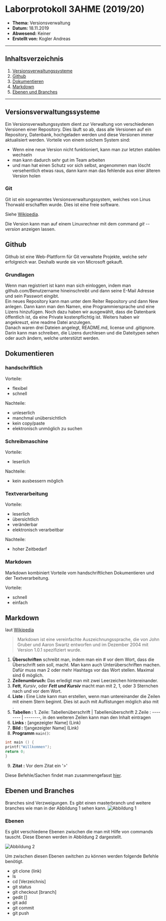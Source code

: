 # Laborprotokoll  3AHME (2019/20)

* **Thema:** Versionsverwaltung
* **Datum:** 18.11.2019
* **Abwesend:** Keiner
* **Erstellt von:** Kogler Andreas

----------------------------------------------------------------------------------------------

## Inhaltsverzeichnis

1. [Versionsverwaltungssysteme](#versionsverwaltungssysteme)
2. [Github](github)
3. [Dokumentieren](dokumentieren)
4. [Markdown](markdown)
5. [Ebenen und Branches](ebenen-und-branches)
----------------------------------------------------------------------------------------------

## Versionsverwaltungssysteme

Ein Versionsverwaltungssystem dient zur Verwaltung von verschiedenen Versionen einer Repository. Dies läuft so ab, dass alle Versionen auf ein Repository, Datenbank, hochgeladen werden und diese Versionen immer aktualisiert werden.
Vorteile von einem solchem System sind:
* Wenn eine neue Version nicht funktioniert, kann man zur letzten stabilen wechseln
* man kann dadurch sehr gut im Team arbeiten
* und man hat einen Schutz vor sich selbst, angenommen man löscht versehentlich etwas raus, dann kann man das fehlende aus einer älteren Version holen

### Git
Git ist ein sogenanntes Versionsverwaltungssystem, welches von Linus Thorwald erschaffen wurde. Dies ist eine freie software.

Siehe [Wikipedia](https://de.wikipedia.org/wiki/Git).

Die Version kann man auf einem Linuxrechner mit dem command *git --version* anzeigen lassen.

## Github 
Github ist eine Web-Plattform für Git verwaltete Projekte, welche sehr erfolgreich war. Deshalb wurde sie von Microsoft gekauft.

### Grundlagen
Wenn man registriert ist kann man sich einloggen, indem man github.com/Benutzername hineinschreibt und dann seine E-Mail Adresse und sein Passwort eingibt.  
Ein neues Repository kann man unter dem Reiter Repository und dann New anlegen. Dann kann man den Namen, eine Programmiersprache und eine Lizens hinzufügen. Noch dazu haben wir ausgewählt, dass die Datenbank öffentlich ist, da eine Private kostenpflichtig ist. Weiters haben wir angekreuzt, eine readme Datei anzulegen.  
Danach waren drei Dateien angelegt, README.md, license und .gitignore. Darin kann man schreiben, die Lizens durchlesen und die Dateitypen sehen oder auch ändern, welche unterstützt werden.
  
  ## Dokumentieren
  ### handschriftlich 
  Vorteile:
 * flexibel
 * schnell
 
 Nachteile:
 * unleserlich
 * manchmal unübersichtlich
 * kein copy/paste
 * elektronisch unmöglich zu suchen
 
 ### Schreibmaschine
 Vorteile:
 * leserlich
 
 Nachteile:
 * kein ausbessern möglich
 
 ### Textverarbeitung
 Vorteile: 
 * leserlich
 * übersichtlich
 * veränderbar
 * elektronisch verarbeitbar
 
 Nachteile:
 * hoher Zeitbedarf
 
 ### Markdown
 Markdown kombiniert Vorteile vom handschriftlichen Dokumentieren und der Textverarbeitung.
 
 Vorteile:
 * schnell
 * einfach
 
 ## Markdown
laut [Wikipedia](https://de.wikipedia.org/wiki/Markdown)
>Markdown ist eine vereinfachte Auszeichnungssprache, die von John Gruber und Aaron Swartz entworfen und im Dezember 2004 mit Version 1.0.1 spezifiziert wurde.
 
 1. **Überschriften** schreibt man, indem man ein # vor dem Wort, dass die Überschrift sein soll, macht. Man kann auch Unterüberschriften machen. Dafür muss man 2 oder mehr Hashtags vor das Wort stellen. Maximal sind 6 möglich.
 1. **Zeilenumbruch:** Das erledigt man mit zwei Leerzeichen hintereinander.
 1. **Fett**, *Kursiv*, oder ***Fett und Kursiv*** macht man mit 2, 1, oder 3 Sternchen nach und vor dem Wort.
 1. **Liste :** Eine Liste kann man erstellen, wenn man untereinander die Zeilen mit einem Stern beginnt. Dies ist auch mit Auflistungen möglich also mit <Zahl>.
 1. **Tabellen :** 1. Zeile: Tabellenüberschrift | Tabellenüberschrift 2.Zeile : -------- | --------, in den weiteren Zeilen kann man den Inhalt eintragen
 1. **Links :** [angezeigter Name] (Link)
 1. **Bild :** ![angezeigter Name] (Link)
 1. **Programm** `main()`:

  ```C
  int main () {
  printf("Willkommen");
  return 0;
  }
   ```
 9. **Zitat :** Vor dem Zitat ein '>'  
 
Diese Befehle/Sachen findet man zusammengefasst [hier](https://github.com/mastering-markdown).

## Ebenen und Branches
Branches sind Verzweigungen. Es gibt einen masterbranch und weitere branches wie man in der Abbildung 1 sehen kann.
![Abbildung 1](https://camo.githubusercontent.com/fe7346b2099985eecb0aa828d84a84432187fbec/68747470733a2f2f6172636377696b692e7577796f2e6564752f696d616765732f312f31392f4769744875625f466c6f775f73746570732e706e67)



### Ebenen
Es gibt verschiedene Ebenen zwischen die man mit Hilfe von commands tauscht. Diese Ebenen werden in Abbildung 2 dargestellt.

![Abbildung 2](https://camo.githubusercontent.com/5a4967992d07a6f0f97422e6de4296edcbbe6050/68747470733a2f2f72656164736168696c2e66696c65732e776f726470726573732e636f6d2f323031362f30392f6769745f63686561745f73686565742e706e673f773d36333667)

Um zwischen diesen Ebenen switchen zu können werden folgende Befehle benötigt.
* git clone (link)
* ls
* cd [Verzeichnis]
* git status
* git checkout [branch]
* gedit []
* git add
* git commit 
* git push
